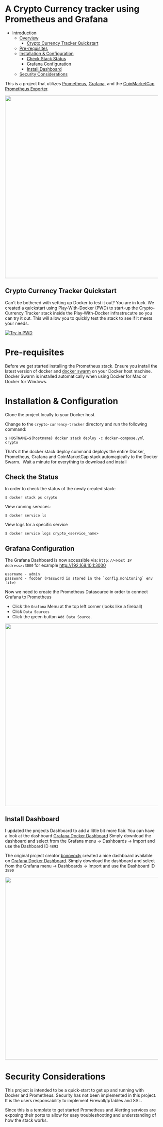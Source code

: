 # A Crypto Currency tracker using Prometheus and Grafana

- Introduction
  - [Overview](#a-crypto-currency-tracker-using-prometheus-and-grafana)
	- [Crypto Currency Tracker Quickstart](#crypto-currency-tracker-quickstart)
  - [Pre-requisites](#pre-requisites)
  - [Installation & Configuration](#installation--configuration)
    - [Check Stack Status](#check-status)
  	- [Grafana Configuration](#grafana-configuration)
  	- [Install Dashboard](#install-dashboard)
  - [Security Considerations](#security-considerations)


This is a project that utilizes [Prometheus](http://prometheus.io/), [Grafana](www.grafana.org), and the [CoinMarketCap Prometheus Exporter](https://github.com/bonovoxly/coinmarketcap-exporter).

<img src="https://raw.githubusercontent.com/vegasbrianc/crypto-currency-tracker/master/img/crypto-currency-tracker-dashboard.png" width="600" heighth="400">


## Crypto Currency Tracker Quickstart

Can't be bothered with setting up Docker to test it out? You are in luck. We created a quickstart using Play-With-Docker (PWD) to start-up the Crypto-Currency Tracker stack inside the Play-With-Docker infrastrucutre so you can try it out. This will allow you to quickly test the stack to see if it meets your needs. 

[![Try in PWD](https://github.com/play-with-docker/stacks/raw/master/assets/images/button.png)](https://labs.play-with-docker.com/?stack=https://raw.githubusercontent.com/vegasbrianc/crypto-currency-tracker/master/pwd-stack.yml) 

# Pre-requisites

Before we get started installing the Prometheus stack. Ensure you install the latest version of docker and [docker swarm](https://docs.docker.com/engine/swarm/swarm-tutorial/) on your Docker host machine. Docker Swarm is installed automatically when using Docker for Mac or Docker for Windows.

# Installation & Configuration

Clone the project locally to your Docker host. 

Change to the `crypto-currency-tracker` directory and run the following command:

    $ HOSTNAME=$(hostname) docker stack deploy -c docker-compose.yml crypto

That’s it the docker stack deploy command deploys the entire Docker, Prometheus, Grafana and CoinMarketCap stack automagically to the Docker Swarm. 
Wait a minute for everything to download and install


## Check the Status

In order to check the status of the newly created stack:
  
    $ docker stack ps crypto

View running services:
    
    $ docker service ls

View logs for a specific service

    $ docker service logs crypto_<service_name>

## Grafana Configuration

The Grafana Dashboard is now accessible via: `http://<Host IP Address>:3000` for example http://192.168.10.1:3000

    username - admin
    password - foobar (Password is stored in the `config.monitoring` env file)

Now we need to create the Prometheus Datasource in order to connect Grafana to Prometheus 
* Click the `Grafana` Menu at the top left corner (looks like a fireball)
* Click `Data Sources`
* Click the green button `Add Data Source`.

<img src="https://github.com/vegasbrianc/prometheus/raw/version-2/images/Add_Data_Source.png" width="600" heighth="400">

## Install Dashboard
I updated the projects Dashboard to add a little bit more flair. You can have a look at the dashboard [Grafana Docker Dashboard](https://grafana.net/dashboards/4893) Simply download the dashboard and select from the Grafana menu -> Dashboards -> Import and use the Dashboard ID `4893`

The original project creator [bonovoxly](https://twitter.com/bonovoxly) created a nice dashboard available on [Grafana Docker Dashboard](https://grafana.net/dashboards/3890). Simply download the dashboard and select from the Grafana menu -> Dashboards -> Import and use the Dashboard ID `3890`

<img src="https://raw.githubusercontent.com/vegasbrianc/crypto-currency-tracker/master/img/crypto-currency-tracker-dashboard.png" width="600" heighth="400">

# Security Considerations
This project is intended to be a quick-start to get up and running with Docker and Prometheus. Security has not been implemented in this project. It is the users responsability to implement Firewall/IpTables and SSL.

Since this is a template to get started Prometheus and Alerting services are exposing their ports to allow for easy troubleshooting and understanding of how the stack works.

